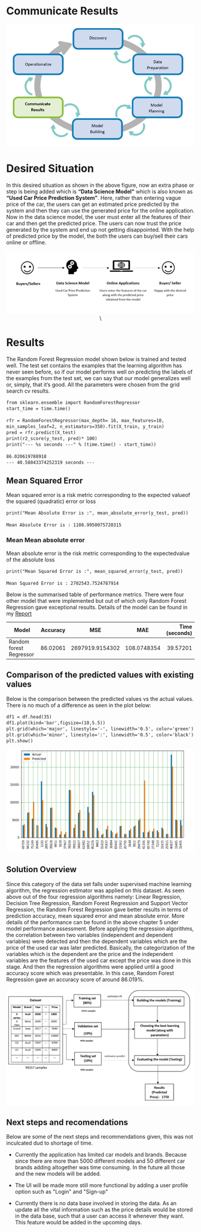 # Communicate Results
<p align = "center">
<img src = "Img/communicateresults.PNG">
</p>

# Desired Situation

In this desired situation as shown in the above figure, now an extra phase or step is being added which is <b>“Data Science Model”</b> which is also known as <b>“Used Car Price Prediction System”</b>. Here, rather than entering vague price of the car, the users can get an estimated price predicted by the system and then they can use the generated price for the online application. Now in the data science model, the user must enter all the features of their car and then get the predicted price. The users can now trust the price generated by the system and end up not getting disappointed. With the help of predicted price by the model, the both the users can buy/sell their cars online or offline.
<p align = "center">
<img src = "Img/Desired situation.PNG">\
</p>

# Results
The Random Forest Regression model shown below is trained and tested well. The test set contains the examples that the learning algorithm has never seen before, so if our model performs well on predicting the labels of the examples from the test set, we can say that our model generalizes well or, simply, that it’s good. All the parameters were chosen from the grid search cv results.

```
from sklearn.ensemble import RandomForestRegressor
start_time = time.time()               

rfr = RandomForestRegressor(max_depth= 16, max_features=10, min_samples_leaf=2, n_estimators=350).fit(X_train, y_train)
pred = rfr.predict(X_test)
print(r2_score(y_test, pred)* 100)
print("--- %s seconds ---" % (time.time() - start_time))           

86.020619788918
--- 40.58843374252319 seconds ---

```

## Mean Squared Error

Mean squared error is a risk metric corresponding to the expected valueof the squared (quadratic) error or loss 

```
print("Mean Absolute Error is :", mean_absolute_error(y_test, pred))

Mean Absolute Error is : 1108.9950075720315
```

### Mean Mean  absolute  error

Mean  absolute  error  is  the  risk  metric  corresponding  to  the  expectedvalue of the absolute loss

```
print("Mean Squared Error is :", mean_squared_error(y_test, pred))

Mean Squared Error is : 2702543.7524787914
```
Below is the summarised table of performance metrics. There were four other model that were implemented but out of which only Random Forest Regression gave exceptional results. Details of the model can be found in my [Report](https://github.com/Tanu-N-Prabhu/UsedCarPricePredictionSystem-Files/blob/master/Communicate%20Results/Data_Science_Final_Report.pdf)

| Model        | Accuracy          | MSE  | MAE | Time (seconds) |
| ------------- |:-------------:| :-------------:|:-------------:| -----:|
| Random forest Regressor    | 86.02061 |2697919.9154302 | 108.0748354 | 39.57201 |


## Comparison of the predicted values with existing values

Below is the comparison between the predicted values vs the actual values. There is no much of a difference as seen in the plot below:

```
df1 = df.head(35)
df1.plot(kind='bar',figsize=(10,5.5))
plt.grid(which='major', linestyle='-', linewidth='0.5', color='green')
plt.grid(which='minor', linestyle=':', linewidth='0.5', color='black')
plt.show()
```

<p align = "center">
<img src = "Img/comp.PNG">
  </p>


## Solution Overview

Since this category of the data set falls under supervised machine learning algorithm, the regression estimator was applied on this dataset. As seen above out of the four regression algorithms namely: Linear Regression, Decision Tree Regression, Random Forest Regression and Support Vector Regression, the Random Forest Regression gave better results in terms of prediction accuracy, mean squared error and mean absolute error. More details of the performance can be found in the above chapter 5 under model performance assessment. Before applying the regression algorithms,  the correlation between two variables (independent and dependent variables) were detected and then the dependent variables which are the price of the used car was later predicted. Basically, the categorization of the variables which is the dependent are the price and the independent variables are the features of the used car except the price was done in this stage. And then the regression algorithms were applied until a good accuracy score which was presentable. In this case, Random Forest Regression gave an accuracy score of around 86.019%.

<p align = "center">
  <img src = "Img/datafigure.PNG">
  </p>
  
  
  ## Next steps and recomendations
  
  Below are some of the next steps and recommendations given, this was not inculcated dud to shortage of time.
  
  * Currently the application has limited car models and brands. Because since there are more than 5000 different models and 50 different car brands adding altogether was time consuming. In the future all those and the new models will be added.
  
  * The UI will be made more still more functional by adding a user profile option such as "Login" and "Sign-up"
  
  * Currently there is no data base involved in storing the data. As an update all the vital information such as the price details would be stored in the data base, such that a user can access it whenever they want. This feature would be added in the upcoming days.
